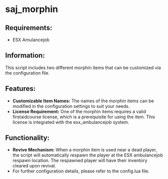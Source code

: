 # saj_morphin

## Requirements:
- ESX Amulancejob

## Information:
This script includes two different morphin items that can be customized via the configuration file.

## Features:
- __Customizable Item Names:__ The names of the morphin items can be modified in the configuration settings to suit your needs.
- __License Requirement:__ One of the morphin items requires a valid firstaidcourse license, which is a prerequisite for using the item. This license is integrated with the esx_ambulancejob system.

## Functionality:
- __Revive Mechanism:__ When a morphin item is used near a dead player, the script will automatically respawn the player at the ESX ambulancejob respawn location. The respawned player will have their inventory cleared upon revival.
- For further configuration details, please refer to the config.lua file.
